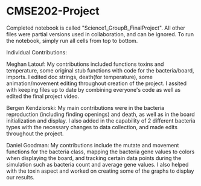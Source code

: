 # CMSE202-Project
Completed notebook is called "Science1_GroupB_FinalProject".
All other files were partial versions used in collaboration, and can be ignored.
To run the notebook, simply run all cells from top to bottom.

Individual Contributions:

Meghan Latouf: My contributions included functions toxins and temperature, some original stub functions with code for the bacteria/board, imports. I edited doc strings, death(for temperature), some animation/movement editing throughout creation of the project. I assited with keeping files up to date by combining everyone's code as well as edited the final project video.

Bergen Kendziorski: My main contributions were in the bacteria reproduction (including finding openings) and death, as well as in the board initialization and display. I also added in the capability of 2 different bacteria types with the necessary changes to data collection, and made edits throughout the project.

Daniel Goodman: My contributions include the mutate and movement functions for the bacteria class, mapping the bacteria gene values to colors when displaying the board, and tracking certain data points during the simulation such as bacteria count and average gene values. I also helped with the toxin aspect and worked on creating some of the graphs to display our results.
